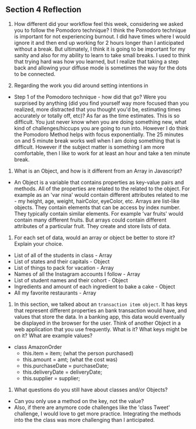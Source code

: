 ## Section 4 Reflection

1. How different did your workflow feel this week, considering we asked you to follow the Pomodoro technique? I think the Pomodoro technique is important for not experiencing burnout. I did have times where I would ignore it and then end up working for 2 hours longer than I anticipated without a break. But ultimately, I think it is going to be important for my sanity and also for my ability to learn to take small breaks. I used to think that trying hard was how you learned, but I realize that taking a step back and allowing your diffuse mode is sometimes the way for the dots to be connected.

1. Regarding the work you did around setting intentions in
- Step 1 of the Pomodoro technique - how did that go? Were you surprised by anything (did you find yourself way more focused than you realized, more distracted that you thought you'd be, estimating times accurately or totally off, etc)? As far as the time estimates. This is so difficult. You just never know when you are doing something new, what kind of challenges/hiccups you are going to run into. However I do think the Pomodoro Method helps with focus exponentially. The 25 minutes on and 5 minute break works well when I am doing something that is difficult. However if the subject matter is something I am more comfortable, then I like to work for at least an hour and take a ten minute break.

1. What is an Object, and how is it different from an Array in Javascript?
- An Object is a variable that contains properties as key-value pairs and methods. All of the properties are related to the related to the object. For example as an 'var nina' would contain different attributes related to me - my height, age, weight, hairColor, eyeColor, etc. Arrays are list-like objects. They contain elements that can be access by index number. They typically contain similar elements. For example  'var fruits' would contain many different fruits. But arrays could contain different attributes of a particular fruit. They create and store lists of data.

1. For each set of data, would an array or object be better to store it? Explain your choice.

  * List of all of the students in class - Array
  * List of states and their capitals - Object
  * List of things to pack for vacation - Array
  * Names of all the Instagram accounts I follow - Array
  * List of student names and their cohort - Object
  * Ingredients and amount of each ingredient to bake a cake - Object
  * All my favorite restaurants - Array

1. In this section, we talked about an `transaction item object`. It has keys that represent different properties an bank transaction would have, and values that store the data. In a banking app, this data would eventually be displayed in the browser for the user. Think of another Object in a web application that you use frequently. What is it? What keys might be on it? What are example values?
- class AmazonOrder
  - this.item = item; (what the person purchased)
  - this.amount = amt; (what the cost was)
  - this.purchaseDate = purchaseDate;
  - this.deliveryDate = deliveryDate;
  - this.supplier = supplier;

1. What questions do you still have about classes and/or Objects?
- Can you only use a method on the key, not the value? 
- Also, if there are anymore code challenges like the 'class Tweet' challenge, I would love to get more practice. Integrating the methods into the the class was more challenging than I anticipated.
